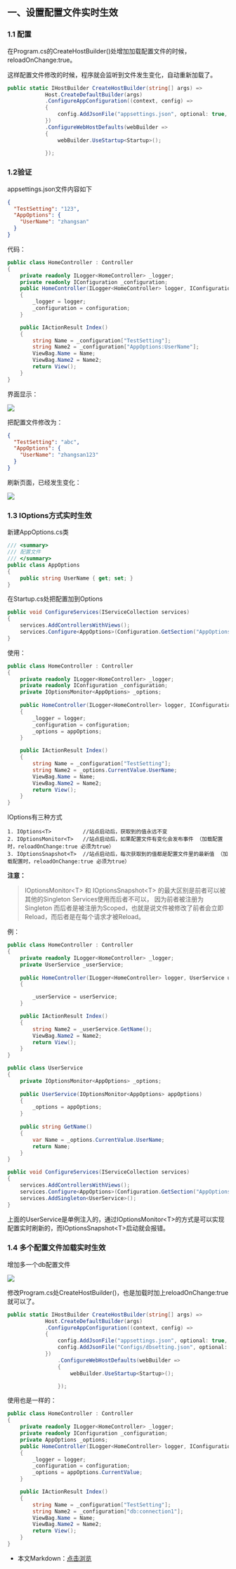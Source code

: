 ## 一、设置配置文件实时生效

### 1.1 配置

在Program.cs的CreateHostBuilder()处增加加载配置文件的时候，reloadOnChange:true。

这样配置文件修改的时候，程序就会监听到文件发生变化，自动重新加载了。

```C#
public static IHostBuilder CreateHostBuilder(string[] args) =>
            Host.CreateDefaultBuilder(args)
            .ConfigureAppConfiguration((context, config) =>
            {
                config.AddJsonFile("appsettings.json", optional: true, reloadOnChange: true);
            })
            .ConfigureWebHostDefaults(webBuilder =>
            {
                webBuilder.UseStartup<Startup>();

            });
```

### 1.2验证

appsettings.json文件内容如下

```JSOn
{
  "TestSetting": "123",
  "AppOptions": {
    "UserName": "zhangsan"
  }
}
```

代码：

```C#
public class HomeController : Controller
{
    private readonly ILogger<HomeController> _logger;
    private readonly IConfiguration _configuration;
    public HomeController(ILogger<HomeController> logger, IConfiguration configuration)
    {
        _logger = logger;
        _configuration = configuration;
    }

    public IActionResult Index()
    {
        string Name = _configuration["TestSetting"];
        string Name2 = _configuration["AppOptions:UserName"];
        ViewBag.Name = Name;
        ViewBag.Name2 = Name2;
        return View();
    }
}
```

界面显示：

![](https://img1.dotnet9.com/2021/09/0301.png)

把配置文件修改为：

```JSON
{
  "TestSetting": "abc",
  "AppOptions": {
    "UserName": "zhangsan123"
  }
}
```

刷新页面，已经发生变化：

![](https://img1.dotnet9.com/2021/09/0302.png)

### 1.3 IOptions方式实时生效

新建AppOptions.cs类

```C#
/// <summary>
/// 配置文件
/// </summary>
public class AppOptions
{
    public string UserName { get; set; }
}
```

在Startup.cs处把配置加到Options

```C#
public void ConfigureServices(IServiceCollection services)
{
    services.AddControllersWithViews();
    services.Configure<AppOptions>(Configuration.GetSection("AppOptions"));
}
```

使用：

```C#
public class HomeController : Controller
{
    private readonly ILogger<HomeController> _logger;
    private readonly IConfiguration _configuration;
    private IOptionsMonitor<AppOptions> _options;
    
    public HomeController(ILogger<HomeController> logger, IConfiguration configuration, IOptionsMonitor<AppOptions> appOptions)
    {
        _logger = logger;
        _configuration = configuration;
        _options = appOptions;
    }

    public IActionResult Index()
    {
        string Name = _configuration["TestSetting"];
        string Name2 = _options.CurrentValue.UserName;
        ViewBag.Name = Name;
        ViewBag.Name2 = Name2;
        return View();
    }
}
```

IOptions有三种方式

```shell
1. IOptions<T>          //站点启动后，获取到的值永远不变
2. IOptionsMonitor<T>   //站点启动后，如果配置文件有变化会发布事件 （加载配置时，reloadOnChange:true 必须为true）
3. IOptionsSnapshot<T>  //站点启动后，每次获取到的值都是配置文件里的最新值 （加载配置时，reloadOnChange:true 必须为true）
```

**注意：** 

>IOptionsMonitor&lt;T&gt; 和 IOptionsSnapshot&lt;T&gt; 的最大区别是前者可以被其他的Singleton Services使用而后者不可以， 因为前者被注册为Singleton 而后者是被注册为Scoped，也就是说文件被修改了前者会立即Reload，而后者是在每个请求才被Reload。

例：

```C#
public class HomeController : Controller
{
    private readonly ILogger<HomeController> _logger;
    private UserService _userService;
    
    public HomeController(ILogger<HomeController> logger, UserService userService)
    {

        _userService = userService;
    }

    public IActionResult Index()
    {
        string Name2 = _userService.GetName();
        ViewBag.Name2 = Name2;
        return View();
    }
}
```

```C#
public class UserService
{
    private IOptionsMonitor<AppOptions> _options;
    
    public UserService(IOptionsMonitor<AppOptions> appOptions)
    {
        _options = appOptions;
    }
    
    public string GetName()
    {
        var Name = _options.CurrentValue.UserName;
        return Name;
    }
}
```

```C#
public void ConfigureServices(IServiceCollection services)
{
    services.AddControllersWithViews();
    services.Configure<AppOptions>(Configuration.GetSection("AppOptions"));
    services.AddSingleton<UserService>();
}
```

上面的UserService是单例注入的，通过IOptionsMonitor&lt;T&gt;的方式是可以实现配置实时刷新的，而IOptionsSnapshot&lt;T&gt;启动就会报错。

### 1.4 多个配置文件加载实时生效

增加多一个db配置文件

![](https://img1.dotnet9.com/2021/09/0303.png)

修改Program.cs处CreateHostBuilder()，也是加载时加上reloadOnChange:true 就可以了。

```C#
public static IHostBuilder CreateHostBuilder(string[] args) =>
            Host.CreateDefaultBuilder(args)
            .ConfigureAppConfiguration((context, config) =>
            {
                config.AddJsonFile("appsettings.json", optional: true, reloadOnChange: true);
                config.AddJsonFile("Configs/dbsetting.json", optional: true, reloadOnChange: true);
            })
                .ConfigureWebHostDefaults(webBuilder =>
                {
                    webBuilder.UseStartup<Startup>();

                });
```

使用也是一样的：

```C#
public class HomeController : Controller
{
    private readonly ILogger<HomeController> _logger;
    private readonly IConfiguration _configuration;
    private AppOptions _options;
    public HomeController(ILogger<HomeController> logger, IConfiguration configuration, IOptionsMonitor<AppOptions> appOptions)
    {
        _logger = logger;
        _configuration = configuration;
        _options = appOptions.CurrentValue;
    }

    public IActionResult Index()
    {
        string Name = _configuration["TestSetting"];
        string Name2 = _configuration["db:connection1"];
        ViewBag.Name = Name;
        ViewBag.Name2 = Name2;
        return View();
    }
}
```

- 本文Markdown：[点击浏览](https://github.com/dotnet9/Assets.Dotnet9/blob/main/2021/09/2021-09-18_02.md)